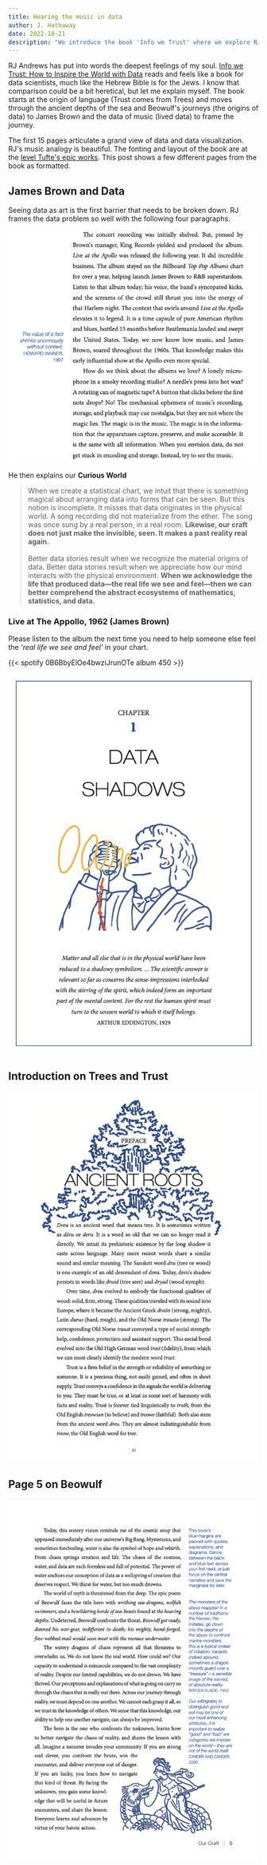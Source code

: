 ```yaml
---
title: Hearing the music in data
author: J. Hathaway
date: 2022-10-21
description: "We introduce the book 'Info we Trust' where we explore RJ's comparison of music to data and display a few other pages from the book -- 'Likewise, our craft does not just make the invisible, seen. It makes a past reality real again.'"
---
```


RJ Andrews has put into words the deepest feelings of my soul. [Info we Trust: How to Inspire the World with Data](https://infowetrust.com/project/272) reads and feels like a book for data scientists, much like the Hebrew Bible is for the Jews. I know that comparison could be a bit heretical, but let me explain myself. The book starts at the origin of language (Trust comes from Trees) and moves through the ancient depths of the sea and Beowulf's journeys (the origins of data) to James Brown and the data of music (lived data) to frame the journey.

The first 15 pages articulate a grand view of data and data visualization. RJ's music analogy is beautiful. The fonting and layout of the book are at the [level Tufte's epic works](https://www.goodreads.com/author/show/10775.Edward_R_Tufte). This post shows a few different pages from the book as formatted.

## James Brown and Data

Seeing data as art is the first barrier that needs to be broken down. RJ frames the data problem so well with the following four paragraphs.

![](../../img/info-we-trust-james-brown.png)

He then explains our __Curious World__

> When we create a statistical chart, we intuit that there is something magical about arranging data into forms that can be seen. But this notion is incomplete. It misses that data originates in the physical world. A song recording did not materialize from the ether. The song was once sung by a real person, in a real room. __Likewise, our craft does not just make the invisible, seen. It makes a past reality real again.__   
> &#xA0;       
> Better data stories result when we recognize the material origins of data. Better data stories result when we appreciate how our mind interacts with the physical environment. __When we acknowledge the life that produced data—the real life we see and feel—then we can better comprehend the abstract ecosystems of mathematics, statistics, and data.__

### Live at The Appollo, 1962 (James Brown)

Please listen to the album the next time you need to help someone else feel the _'real life we see and feel'_ in your chart.

{{< spotify 0B6BbyElOe4bwziJrunOTe album 450 >}}


![](../../img/james_brown.png)

## Introduction on Trees and Trust

![](../../img/trees-trust.png)

## Page 5 on Beowulf

![](../../img/beowulf.png)
